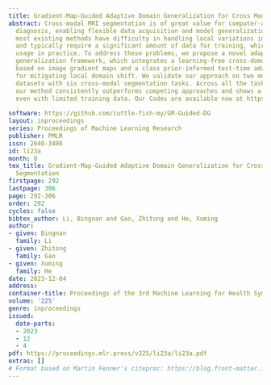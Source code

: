```yaml
---
title: Gradient-Map-Guided Adaptive Domain Generalization for Cross Modality MRI Segmentation
abstract: Cross-modal MRI segmentation is of great value for computer-aided medical
  diagnosis, enabling flexible data acquisition and model generalization. However,
  most existing methods have difficulty in handling local variations in domain shift
  and typically require a significant amount of data for training, which hinders their
  usage in practice. To address these problems, we propose a novel adaptive domain
  generalization framework, which integrates a learning-free cross-domain representation
  based on image gradient maps and a class prior-informed test-time adaptation strategy
  for mitigating local domain shift. We validate our approach on two multi-modal MRI
  datasets with six cross-modal segmentation tasks. Across all the task settings,
  our method consistently outperforms competing approaches and shows a stable performance
  even with limited training data. Our Codes are available now at https://github.com/cuttle-fish-my/GM-Guided-DG
  .
software: https://github.com/cuttle-fish-my/GM-Guided-DG
layout: inproceedings
series: Proceedings of Machine Learning Research
publisher: PMLR
issn: 2640-3498
id: li23a
month: 0
tex_title: Gradient-Map-Guided Adaptive Domain Generalization for Cross Modality MRI
  Segmentation
firstpage: 292
lastpage: 306
page: 292-306
order: 292
cycles: false
bibtex_author: Li, Bingnan and Gao, Zhitong and He, Xuming
author:
- given: Bingnan
  family: Li
- given: Zhitong
  family: Gao
- given: Xuming
  family: He
date: 2023-12-04
address: 
container-title: Proceedings of the 3rd Machine Learning for Health Symposium
volume: '225'
genre: inproceedings
issued:
  date-parts:
  - 2023
  - 12
  - 4
pdf: https://proceedings.mlr.press/v225/li23a/li23a.pdf
extras: []
# Format based on Martin Fenner's citeproc: https://blog.front-matter.io/posts/citeproc-yaml-for-bibliographies/
---
```

